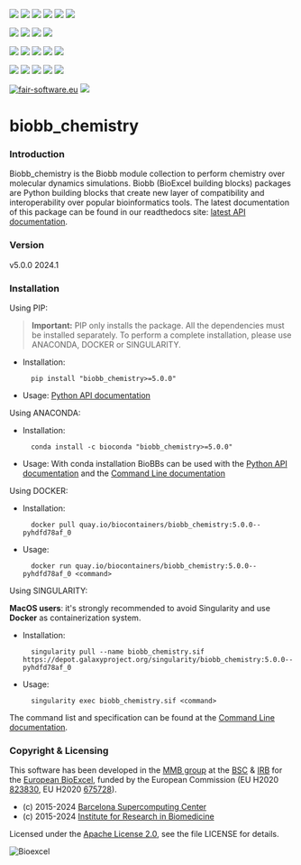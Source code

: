 [![](https://img.shields.io/github/v/tag/bioexcel/biobb_chemistry?label=Version)](https://GitHub.com/bioexcel/biobb_chemistry/tags/)
[![](https://img.shields.io/pypi/v/biobb-chemistry.svg?label=Pypi)](https://pypi.python.org/pypi/biobb-chemistry/)
[![](https://img.shields.io/conda/vn/bioconda/biobb_chemistry?label=Conda)](https://anaconda.org/bioconda/biobb_chemistry)
[![](https://img.shields.io/conda/dn/bioconda/biobb_chemistry?label=Conda%20Downloads)](https://anaconda.org/bioconda/biobb_chemistry)
[![](https://img.shields.io/badge/Docker-Quay.io-blue)](https://quay.io/repository/biocontainers/biobb_chemistry?tab=tags)
[![](https://img.shields.io/badge/Singularity-GalaxyProject-blue)](https://depot.galaxyproject.org/singularity/biobb_chemistry:5.0.0--pyhdfd78af_0)

[![](https://img.shields.io/badge/OS-Unix%20%7C%20MacOS-blue)](https://github.com/bioexcel/biobb_chemistry)
[![](https://img.shields.io/pypi/pyversions/biobb-chemistry.svg?label=Python%20Versions)](https://pypi.org/project/biobb-chemistry/)
[![](https://img.shields.io/badge/License-Apache%202.0-blue.svg)](https://opensource.org/licenses/Apache-2.0)
[![](https://img.shields.io/badge/Open%20Source%3f-Yes!-blue)](https://github.com/bioexcel/biobb_chemistry)

[![](https://readthedocs.org/projects/biobb-chemistry/badge/?version=latest&label=Docs)](https://biobb-chemistry.readthedocs.io/en/latest/?badge=latest)
[![](https://img.shields.io/website?down_message=Offline&label=Biobb%20Website&up_message=Online&url=https%3A%2F%2Fmmb.irbbarcelona.org%2Fbiobb%2F)](https://mmb.irbbarcelona.org/biobb/)
[![](https://img.shields.io/badge/Youtube-tutorials-blue?logo=youtube&logoColor=red)](https://www.youtube.com/@BioExcelCoE/search?query=biobb)
[![](https://zenodo.org/badge/DOI/10.1038/s41597-019-0177-4.svg)](https://doi.org/10.1038/s41597-019-0177-4)
[![](https://img.shields.io/endpoint?color=brightgreen&url=https%3A%2F%2Fapi.juleskreuer.eu%2Fcitation-badge.php%3Fshield%26doi%3D10.1038%2Fs41597-019-0177-4)](https://www.nature.com/articles/s41597-019-0177-4#citeas)

[![](https://docs.bioexcel.eu/biobb_chemistry/junit/testsbadge.svg)](https://docs.bioexcel.eu/biobb_chemistry/junit/report.html)
[![](https://docs.bioexcel.eu/biobb_chemistry/coverage/coveragebadge.svg)](https://docs.bioexcel.eu/biobb_chemistry/coverage/)
[![](https://docs.bioexcel.eu/biobb_chemistry/flake8/flake8badge.svg)](https://docs.bioexcel.eu/biobb_chemistry/flake8/)
[![](https://img.shields.io/github/last-commit/bioexcel/biobb_chemistry?label=Last%20Commit)](https://github.com/bioexcel/biobb_chemistry/commits/master)
[![](https://img.shields.io/github/issues/bioexcel/biobb_chemistry.svg?color=brightgreen&label=Issues)](https://GitHub.com/bioexcel/biobb_chemistry/issues/)

[![fair-software.eu](https://img.shields.io/badge/fair--software.eu-%E2%97%8F%20%20%E2%97%8F%20%20%E2%97%8F%20%20%E2%97%8F%20%20%E2%97%8F-green)](https://fair-software.eu)
[![](https://www.bestpractices.dev/projects/8847/badge)](https://www.bestpractices.dev/projects/8847)

[](https://bestpractices.coreinfrastructure.org/projects/8847/badge)

[//]: # (The previous line invisible link is for compatibility with the howfairis script https://github.com/fair-software/howfairis-github-action/tree/main wich uses the old bestpractices URL)

# biobb_chemistry

### Introduction
Biobb_chemistry is the Biobb module collection to perform chemistry over molecular dynamics simulations.
Biobb (BioExcel building blocks) packages are Python building blocks that
create new layer of compatibility and interoperability over popular
bioinformatics tools.
The latest documentation of this package can be found in our readthedocs site:
[latest API documentation](http://biobb-chemistry.readthedocs.io/en/latest/).

### Version
v5.0.0 2024.1

### Installation
Using PIP:

> **Important:** PIP only installs the package. All the dependencies must be installed separately. To perform a complete installation, please use ANACONDA, DOCKER or SINGULARITY.

* Installation:


        pip install "biobb_chemistry>=5.0.0"


* Usage: [Python API documentation](https://biobb-chemistry.readthedocs.io/en/latest/modules.html)

Using ANACONDA:

* Installation:


        conda install -c bioconda "biobb_chemistry>=5.0.0"


* Usage: With conda installation BioBBs can be used with the [Python API documentation](https://biobb-chemistry.readthedocs.io/en/latest/modules.html) and the [Command Line documentation](https://biobb-chemistry.readthedocs.io/en/latest/command_line.html)

Using DOCKER:

* Installation:


        docker pull quay.io/biocontainers/biobb_chemistry:5.0.0--pyhdfd78af_0


* Usage:


        docker run quay.io/biocontainers/biobb_chemistry:5.0.0--pyhdfd78af_0 <command>

Using SINGULARITY:

**MacOS users**: it's strongly recommended to avoid Singularity and use **Docker** as containerization system.

* Installation:


        singularity pull --name biobb_chemistry.sif https://depot.galaxyproject.org/singularity/biobb_chemistry:5.0.0--pyhdfd78af_0


* Usage:


        singularity exec biobb_chemistry.sif <command>


The command list and specification can be found at the [Command Line documentation](https://biobb-chemistry.readthedocs.io/en/latest/command_line.html).


### Copyright & Licensing
This software has been developed in the [MMB group](http://mmb.irbbarcelona.org) at the [BSC](http://www.bsc.es/) & [IRB](https://www.irbbarcelona.org/) for the [European BioExcel](http://bioexcel.eu/), funded by the European Commission (EU H2020 [823830](http://cordis.europa.eu/projects/823830), EU H2020 [675728](http://cordis.europa.eu/projects/675728)).

* (c) 2015-2024 [Barcelona Supercomputing Center](https://www.bsc.es/)
* (c) 2015-2024 [Institute for Research in Biomedicine](https://www.irbbarcelona.org/)

Licensed under the
[Apache License 2.0](https://www.apache.org/licenses/LICENSE-2.0), see the file LICENSE for details.

![](https://bioexcel.eu/wp-content/uploads/2019/04/Bioexcell_logo_1080px_transp.png "Bioexcel")
